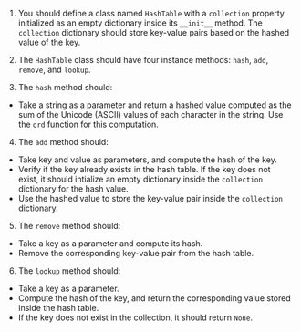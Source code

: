 1. You should define a class named `HashTable` with a `collection` property initialized as an empty dictionary inside its `__init__` method. The `collection` dictionary should store key-value pairs based on the hashed value of the key.

2. The `HashTable` class should have four instance methods: `hash`, `add`, `remove`, and `lookup`.

3. The `hash` method should:

- Take a string as a parameter and return a hashed value computed as the sum of the Unicode (ASCII) values of each character in the string. Use the `ord` function for this computation.

4. The `add` method should:

- Take key and value as parameters, and compute the hash of the key.
- Verify if the key already exists in the hash table. If the key does not exist, it should intialize an empty dictionary inside the `collection` dictionary for the hash value.
- Use the hashed value to store the key-value pair inside the `collection` dictionary.

5. The `remove` method should:

- Take a key as a parameter and compute its hash.
- Remove the corresponding key-value pair from the hash table.

6. The `lookup` method should:

- Take a key as a parameter.
- Compute the hash of the key, and return the corresponding value stored inside the hash table. 
- If the key does not exist in the collection, it should return `None`.